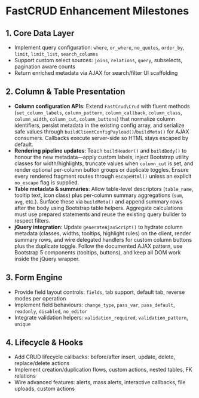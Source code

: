 # FastCRUD Enhancement Milestones

## 1. Core Data Layer
- Implement query configuration: `where`, `or_where`, `no_quotes`, `order_by`, `limit`, `limit_list`, `search_columns`
- Support custom select sources: `joins`, `relations`, `query`, subselects, pagination aware counts
- Return enriched metadata via AJAX for search/filter UI scaffolding

## 2. Column & Table Presentation
- **Column configuration APIs**: Extend `FastCrud\Crud` with fluent methods (`set_column_labels`, `column_pattern`, `column_callback`, `column_class`, `column_width`, `column_cut`, `column_buttons`) that normalize column identifiers, persist metadata in the existing config array, and serialize safe values through `buildClientConfigPayload()`/`buildMeta()` for AJAX consumers. Callbacks execute server-side so HTML stays escaped by default.
- **Rendering pipeline updates**: Teach `buildHeader()` and `buildBody()` to honour the new metadata—apply custom labels, inject Bootstrap utility classes for width/highlights, truncate values when `column_cut` is set, and render optional per-column button groups or duplicate toggles. Ensure every rendered fragment routes through `escapeHtml()` unless an explicit `no_escape` flag is supplied.
- **Table metadata & summaries**: Allow table-level descriptors (`table_name`, tooltip text, icon class) plus per-column summary aggregations (`sum`, `avg`, etc.). Surface these via `buildMeta()` and append summary rows after the body using Bootstrap table helpers. Aggregate calculations must use prepared statements and reuse the existing query builder to respect filters.
- **jQuery integration**: Update `generateAjaxScript()` to hydrate column metadata (classes, widths, tooltips, highlight rules) on the client, render summary rows, and wire delegated handlers for custom column buttons plus the duplicate toggle. Follow the documented AJAX pattern, use Bootstrap 5 components (tooltips, buttons), and keep all DOM work inside the jQuery wrapper.

## 3. Form Engine
- Provide field layout controls: `fields`, tab support, default tab, reverse modes per operation
- Implement field behaviours: `change_type`, `pass_var`, `pass_default`, `readonly`, `disabled`, `no_editor`
- Integrate validation helpers: `validation_required`, `validation_pattern`, `unique`

## 4. Lifecycle & Hooks
- Add CRUD lifecycle callbacks: before/after insert, update, delete, replace/delete actions
- Implement creation/duplication flows, custom actions, nested tables, FK relations
- Wire advanced features: alerts, mass alerts, interactive callbacks, file uploads, custom actions
